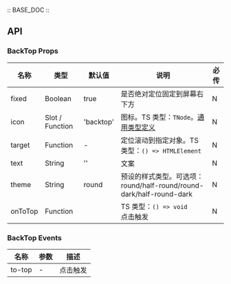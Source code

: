 :: BASE_DOC ::

## API
### BackTop Props

名称 | 类型 | 默认值 | 说明 | 必传
-- | -- | -- | -- | --
fixed | Boolean | true | 是否绝对定位固定到屏幕右下方 | N
icon | Slot / Function | 'backtop' | 图标。TS 类型：`TNode`。[通用类型定义](https://github.com/Tencent/tdesign-mobile-vue/blob/develop/src/common.ts) | N
target | Function | - | 定位滚动到指定对象。TS 类型：`() => HTMLElement` | N
text | String | '' | 文案 | N
theme | String | round | 预设的样式类型。可选项：round/half-round/round-dark/half-round-dark | N
onToTop | Function |  | TS 类型：`() => void`<br/>点击触发 | N

### BackTop Events

名称 | 参数 | 描述
-- | -- | --
to-top | - | 点击触发
